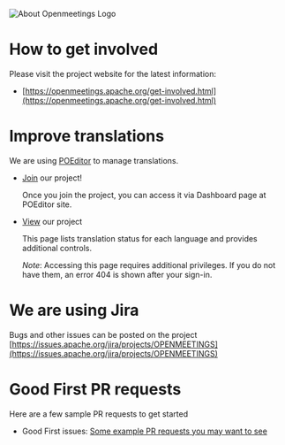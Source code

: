 <!--
# Licensed under the Apache License, Version 2.0 (the "License") http://www.apache.org/licenses/LICENSE-2.0 -->

![About Openmeetings Logo](/openmeetings-server/src/site/resources/images/logo.png)

How to get involved
===============
Please visit the project website for the latest information:
  - [https://openmeetings.apache.org/get-involved.html](https://openmeetings.apache.org/get-involved.html)


Improve translations
===================
We are using [POEditor](https://poeditor.com/join/project/6UF8Mhql61) to manage translations.

  - [Join](https://poeditor.com/join/project/6UF8Mhql61) our project!

    Once you join the project, you can access it via Dashboard page at POEditor site.
  - [View](https://poeditor.com/projects/view?id=333773) our project

    This page lists translation status for each language and provides additional controls.

    *Note*: Accessing this page requires additional privileges. If you do not have them, an error 404 is shown after your sign-in.


We are using Jira
===================
Bugs and other issues can be posted on the project [https://issues.apache.org/jira/projects/OPENMEETINGS](https://issues.apache.org/jira/projects/OPENMEETINGS)


Good First PR requests
===================
Here are a few sample PR requests to get started
  - Good First issues: [Some example PR requests you may want to see](https://github.com/apache/openmeetings/pulls?q=is%3Apr+label%3A%22good+first+issue%22+)
